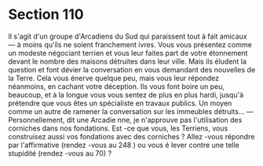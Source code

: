 # Section 110

Il s'agit d'un groupe d'Arcadiens du Sud qui paraissent tout à fait
amicaux — à moins qu'ils ne soient franchement ivres. Vous vous
présentez comme un modeste négociant terrien et vous leur
faites part de votre étonnement devant le nombre des maisons
détruites dans leur ville. Mais ils éludent la question et font
dévier la conversation en vous demandant des nouvelles de la
Terre. Cela vous énerve quelque peu, mais vous leur répondez
néanmoins, en cachant votre déception. Ils vous font boire  un
peu, beaucoup, et à la longue vous vous sentez de plus en plus
hardi, jusqu'à prétendre que vous êtes un spécialiste en travaux
publics. Un moyen comme un autre de ramener la conversation
sur les immeubles détruits...
— Personnellement, dit une Arcadie nne, je n'approuve pas
l'utilisation des corniches dans nos fondations. Est -ce que vous,
les Terriens, vous construisez aussi vos fondations avec des
corniches ? Allez -vous répondre par l'affirmative (rendez -vous au
248 ) ou vous é lever contre une telle stupidité (rendez -vous au
70) ?